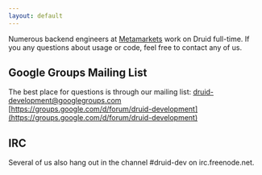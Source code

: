 ```yaml
---
layout: default
---
```

Numerous backend engineers at [Metamarkets](http://www.metamarkets.com) work on Druid full-time. If you any questions about usage or code, feel free to contact any of us.

Google Groups Mailing List
--------------------------

The best place for questions is through our mailing list:
[druid-development@googlegroups.com](mailto:druid-development@googlegroups.com)
[https://groups.google.com/d/forum/druid-development](https://groups.google.com/d/forum/druid-development)

IRC
---

Several of us also hang out in the channel \#druid-dev on irc.freenode.net.
